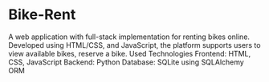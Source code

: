 # Bike-Rent
A web application with full-stack implementation for renting bikes online. Developed using HTML/CSS, and JavaScript, the platform supports users to view available bikes, reserve a bike.
Used Technologies
Frontend: HTML, CSS, JavaScript
Backend: Python
Database: SQLite using SQLAlchemy ORM

